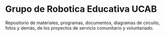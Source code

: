 Grupo de Robotica Educativa UCAB
================================

Repositorio de materiales, programas, documentos, diagramas de circuito, fotos y demás, de los proyectos de servicio comunitario y voluntariado.
